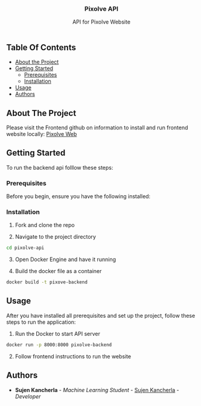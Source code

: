 <br/>
<p align="center">
  <h3 align="center">Pixolve API</h3>

  <p align="center">
    API for Pixolve Website
    <br/>
    <br/>
  </p>
</p>

## Table Of Contents

* [About the Project](#about-the-project)
* [Getting Started](#getting-started)
  * [Prerequisites](#prerequisites)
  * [Installation](#installation)
* [Usage](#usage)
* [Authors](#authors)

## About The Project
Please visit the Frontend github on information to install and run frontend website locally:
[Pixolve Web](https://github.com/sohankancherla/pixolve-web)



## Getting Started

To run the backend api folllow these steps:

### Prerequisites

Before you begin, ensure you have the following installed:


### Installation

1. Fork and clone the repo

2. Navigate to the project directory

```sh
cd pixolve-api
```
3. Open Docker Engine and have it running

4. Build the docker file as a container

```sh
docker build -t pixove-backend
```


## Usage

After you have installed all prerequisites and set up the project, follow these steps to run the application:

1. Run the Docker to start API server
```sh
docker run -p 8000:8000 pixolve-backend
```
2. Follow frontend instructions to run the website

## Authors

* **Sujen Kancherla** - *Machine Learning Student* - [Sujen Kancherla](https://github.com/sujen07) - *Developer*



